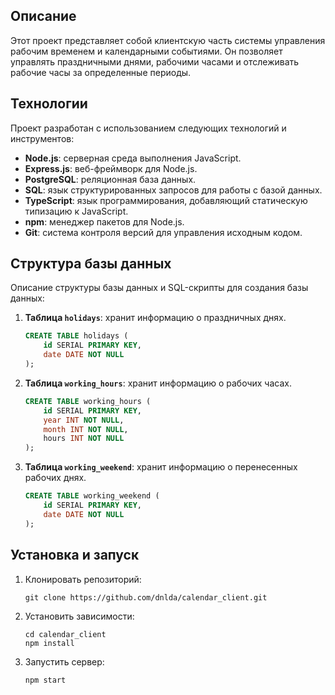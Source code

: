 ## Описание

Этот проект представляет собой клиентскую часть системы управления рабочим временем и календарными событиями. Он позволяет управлять праздничными днями, рабочими часами и отслеживать рабочие часы за определенные периоды.

## Технологии

Проект разработан с использованием следующих технологий и инструментов:

- **Node.js**: серверная среда выполнения JavaScript.
- **Express.js**: веб-фреймворк для Node.js.
- **PostgreSQL**: реляционная база данных.
- **SQL**: язык структурированных запросов для работы с базой данных.
- **TypeScript**: язык программирования, добавляющий статическую типизацию к JavaScript.
- **npm**: менеджер пакетов для Node.js.
- **Git**: система контроля версий для управления исходным кодом.

## Структура базы данных

Описание структуры базы данных и SQL-скрипты для создания базы данных:

1. **Таблица `holidays`**: хранит информацию о праздничных днях.

    ```sql
    CREATE TABLE holidays (
        id SERIAL PRIMARY KEY,
        date DATE NOT NULL
    );
    ```

2. **Таблица `working_hours`**: хранит информацию о рабочих часах.

    ```sql
    CREATE TABLE working_hours (
        id SERIAL PRIMARY KEY,
        year INT NOT NULL,
        month INT NOT NULL,
        hours INT NOT NULL
    );
    ```

3. **Таблица `working_weekend`**: хранит информацию о перенесенных рабочих днях.

    ```sql
    CREATE TABLE working_weekend (
        id SERIAL PRIMARY KEY,
        date DATE NOT NULL
    );
    ```

## Установка и запуск

1. Клонировать репозиторий:

    ```
    git clone https://github.com/dnlda/calendar_client.git
    ```

2. Установить зависимости:

    ```
    cd calendar_client
    npm install
    ```

3. Запустить сервер:

    ```
    npm start
    ```

